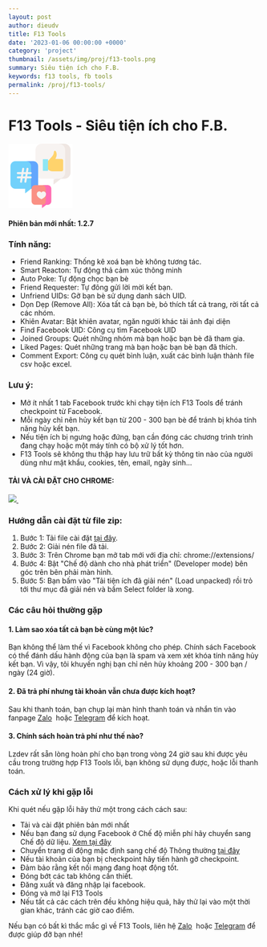```yaml
---
layout: post
author: dieudv
title: F13 Tools
date: '2023-01-06 00:00:00 +0000'
category: 'project'
thumbnail: /assets/img/proj/f13-tools.png
summary: Siêu tiện ích cho F.B.
keywords: f13 tools, fb tools
permalink: /proj/f13-tools/
---
```

F13 Tools - Siêu tiện ích cho F.B.
==================================

![F13 Tools](/assets/img/proj/f13-tools.png)

#### Phiên bản mới nhất: 1.2.7

### Tính năng:

-   Friend Ranking: Thống kê xoá bạn bè không tương tác.
-   Smart Reacton: Tự động thả cảm xúc thông minh
-   Auto Poke: Tự động chọc bạn bè
-   Friend Requester: Tự đông gửi lời mời kết bạn.
-   Unfriend UIDs: Gỡ bạn bè sử dụng danh sách UID.
-   Dọn Dẹp (Remove All): Xóa tất cả bạn bè, bỏ thích tất cả trang, rời tất cả các nhóm.
-   Khiên Avatar: Bật khiên avatar, ngăn người khác tải ảnh đại diện
-   Find Facebook UID: Công cụ tìm Facebook UID
-   Joined Groups: Quét những nhóm mà bạn hoặc bạn bè đã tham gia.
-   Liked Pages: Quét những trang mà bạn hoặc bạn bè bạn đã thích.
-   Comment Export: Công cụ quét bình luận, xuất các bình luận thành file csv hoặc excel.

### Lưu ý:

-   Mở ít nhất 1 tab Facebook trước khi chạy tiện ích F13 Tools để tránh checkpoint từ Facebook.
-   Mỗi ngày chỉ nên hủy kết bạn từ 200 - 300 bạn bè để tránh bị khóa tính năng hủy kết bạn.
-   Nếu tiện ích bị ngưng hoặc đứng, bạn cần đóng các chương trình trình đang chạy hoặc một máy tính có bộ xử lý tốt hơn.
-   F13 Tools sẽ không thu thập hay lưu trữ bất kỳ thông tin nào của người dùng như mật khẩu, cookies, tên, email, ngày sinh...

#### TẢI VÀ CÀI ĐẶT CHO CHROME:

[![](https://www.google.com/chrome/static/images/chrome-logo.svg) ](https://lzdev.org/media/crx/f13x-1.2.7.zip)   

### Hướng dẫn cài đặt từ file zip:

1.  Bước 1: Tải file cài đặt [tại đây](https://lzdev.org/media/crx/f13x-1.2.7.zip).
2.  Bước 2: Giải nén file đã tải.
3.  Bước 3: Trên Chrome bạn mở tab mới với địa chỉ: chrome://extensions/
4.  Bước 4: Bật "Chế độ dành cho nhà phát triển" (Developer mode) bên góc trên bên phải màn hình.
5.  Bước 5: Bạn bấm vào "Tải tiện ích đã giải nén" (Load unpacked) rồi trỏ tới thư mục đã giải nén và bấm Select folder là xong.

### Các câu hỏi thường gặp

#### 1\. Làm sao xóa tất cả bạn bè cùng một lúc?

Bạn không thể làm thế vì Facebook không cho phép. Chính sách Facebook có thể đánh dấu hành động của bạn là spam và xem xét khóa tính năng hủy kết bạn. Vì vậy, tôi khuyến nghị bạn chỉ nên hủy khoảng 200 - 300 bạn / ngày (24 giờ).

#### 2\. Đã trả phí nhưng tài khoản vẫn chưa được kích hoạt?

Sau khi thanh toán, bạn chụp lại màn hình thanh toán và nhắn tin vào fanpage [Zalo](https://zalo.me/dieudev)  hoặc [Telegram](https://t.me/f13tools) để kích hoạt.

#### 3\. Chính sách hoàn trả phí như thế nào?

Lzdev rất sẵn lòng hoàn phí cho bạn trong vòng 24 giờ sau khi được yêu cầu trong trường hợp F13 Tools lỗi, bạn không sử dụng được, hoặc lỗi thanh toán.

### Cách xử lý khi gặp lỗi

Khi quét nếu gặp lỗi hãy thử một trong cách cách sau:

-   Tải và cài đặt phiên bản mới nhất
-   Nếu bạn đang sử dụng Facebook ở Chế độ miễn phí hãy chuyển sang Chế độ dữ liệu. [Xem tại đây](https://mobile.facebook.com/mobile/zero/carrier_page/education_page/)
-   Chuyển trang di động mặc định sang chế độ Thông thường [tại đây](https://m.facebook.com/settings/site/?ref_component=mbasic_footer&ref_page=MSettingsController&refid=70)
-   Nếu tài khoản của bạn bị checkpoint hãy tiến hành gỡ checkpoint.
-   Đảm bảo rằng kết nối mạng đang hoạt động tốt.
-   Đóng bớt các tab không cần thiết.
-   Đăng xuất và đăng nhập lại facebook.
-   Đóng và mở lại F13 Tools
-   Nếu tất cả các cách trên đều không hiệu quả, hãy thử lại vào một thời gian khác, tránh các giờ cao điểm.

Nếu bạn có bất kì thắc mắc gì về F13 Tools, liên hệ [Zalo](https://zalo.me/g/nnckmc504)  hoặc [Telegram](https://t.me/f13tools) để được giúp đỡ bạn nhé!